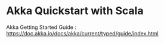 # Akka Quickstart with Scala

Akka Getting Started Guide : https://doc.akka.io/docs/akka/current/typed/guide/index.html